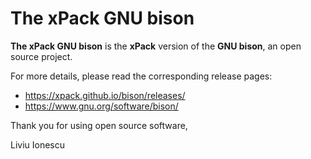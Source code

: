 # The xPack GNU bison

**The xPack GNU bison** is the **xPack** version of
the **GNU bison**, an open source project.

For more details, please read the corresponding release pages:

- <https://xpack.github.io/bison/releases/>
- <https://www.gnu.org/software/bison/>

Thank you for using open source software,

Liviu Ionescu
